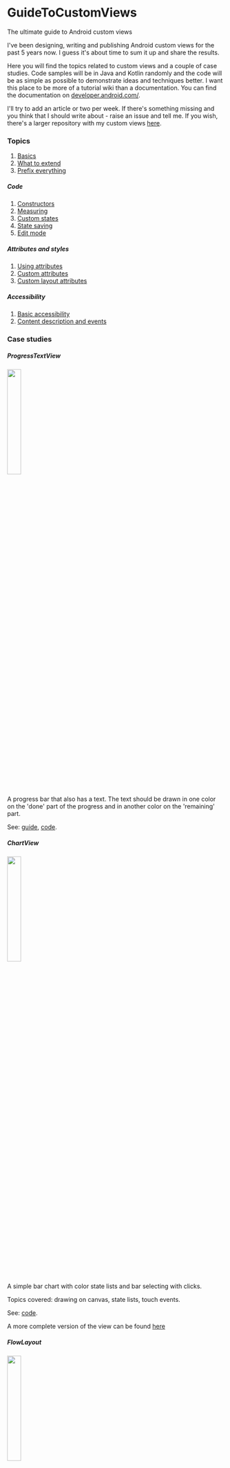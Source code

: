 # GuideToCustomViews
The ultimate guide to Android custom views

I've been designing, writing and publishing Android custom views for the past 5 years now. I guess it's about time to sum it up and share the results.

Here you will find the topics related to custom views and a couple of case studies. Code samples will be in Java and Kotlin randomly and the code will be as simple as possible to demonstrate ideas and techniques better. I want this place to be more of a tutorial wiki than a documentation. You can find the documentation on [developer.android.com/](https://developer.android.com/).

I'll try to add an article or two per week. If there's something missing and you think that I should write about - raise an issue and tell me. If you wish, there's a larger repository with my custom views [here](https://github.com/ZieIony/Carbon).

### Topics

1. [Basics](https://github.com/ZieIony/GuideToCustomViews/wiki/Basics)
1. [What to extend](https://github.com/ZieIony/GuideToCustomViews/wiki/What-to-extend)
1. [Prefix everything](https://github.com/ZieIony/GuideToCustomViews/wiki/Prefix-everything)

##### Code

1. [Constructors](https://github.com/ZieIony/GuideToCustomViews/wiki/Constructors)
1. [Measuring](https://github.com/ZieIony/GuideToCustomViews/wiki/Measuring)
1. [Custom states](https://github.com/ZieIony/GuideToCustomViews/wiki/Custom-states)
1. [State saving](https://github.com/ZieIony/GuideToCustomViews/wiki/State-saving)
1. [Edit mode](https://github.com/ZieIony/GuideToCustomViews/wiki/Edit-mode)

##### Attributes and styles

1. [Using attributes](https://github.com/ZieIony/GuideToCustomViews/wiki/Using-attributes)
1. [Custom attributes](https://github.com/ZieIony/GuideToCustomViews/wiki/Custom-attributes)
1. [Custom layout attributes](https://github.com/ZieIony/GuideToCustomViews/wiki/Custom-layout-attributes)

##### Accessibility

1. [Basic accessibility](https://github.com/ZieIony/GuideToCustomViews/wiki/Basic-accessibility)
1. [Content description and events](https://github.com/ZieIony/GuideToCustomViews/wiki/Content-description-and-events)

### Case studies

##### ProgressTextView

<img src="https://github.com/ZieIony/GuideToCustomViews/blob/master/progresstextview/result.png" width="25%" height="25%"/>

A progress bar that also has a text. The text should be drawn in one color on the 'done' part of the progress and in another color on the 'remaining' part.

See: [guide](https://github.com/ZieIony/GuideToCustomViews/wiki/ProgressTextView), [code](https://github.com/ZieIony/GuideToCustomViews/tree/master/progresstextview).

##### ChartView

<img src="https://github.com/ZieIony/GuideToCustomViews/blob/master/images/chartview.png" width="25%" height="25%"/>

A simple bar chart with color state lists and bar selecting with clicks.

Topics covered: drawing on canvas, state lists, touch events.

See: [code](https://github.com/ZieIony/GuideToCustomViews/tree/master/chartview).

A more complete version of the view can be found [here](https://github.com/ZieIony/Carbon/blob/master/carbon/src/main/java/carbon/beta/ChartView.java)

##### FlowLayout

<img src="https://github.com/ZieIony/GuideToCustomViews/blob/master/images/flowlayout.png" width="25%" height="25%"/>

A layout that displays its children in rows, side to side and then in another line.

Topics covered: measuring, laying out, custom layout attributes, right to left support.

See: [code](https://github.com/ZieIony/GuideToCustomViews/tree/master/flowlayout).

##### InvalidEditText

An EditText with support for an invalid state attribute.

Topics covered: custom states.

See: [guide](https://github.com/ZieIony/GuideToCustomViews/wiki/InvalidEditText), [code](https://github.com/ZieIony/GuideToCustomViews/tree/master/invalidedittext).

##### MoodToggle

<img src="https://github.com/ZieIony/GuideToCustomViews/blob/master/images/moodtoggle.png" width="25%" height="25%"/>

A very simple toggle with accessibility support.

Topics covered: basic accessibility.

See: [guide](https://github.com/ZieIony/GuideToCustomViews/wiki/MoodToggle), [code](https://github.com/ZieIony/GuideToCustomViews/tree/master/moodtoggle).